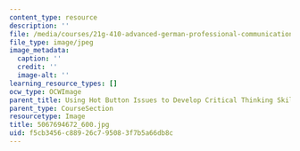 ```yaml
---
content_type: resource
description: ''
file: /media/courses/21g-410-advanced-german-professional-communication-spring-2017/f5cb3456c88926c795083f7b5a66db8c_5067694672_600.jpg
file_type: image/jpeg
image_metadata:
  caption: ''
  credit: ''
  image-alt: ''
learning_resource_types: []
ocw_type: OCWImage
parent_title: Using Hot Button Issues to Develop Critical Thinking Skills
parent_type: CourseSection
resourcetype: Image
title: 5067694672_600.jpg
uid: f5cb3456-c889-26c7-9508-3f7b5a66db8c
---
```


